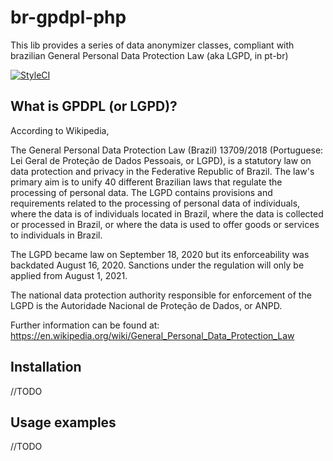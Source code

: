 # br-gpdpl-php

This lib provides a series of data anonymizer classes, compliant with brazilian General Personal Data Protection Law (aka LGPD, in pt-br)

[![StyleCI](https://styleci.io/repos/55434624/shield)](https://styleci.io/repos/55434624)

## What is GPDPL (or LGPD)?

According to Wikipedia,

The General Personal Data Protection Law (Brazil) 13709/2018 (Portuguese: Lei Geral de Proteção de Dados Pessoais, or LGPD), is a statutory law on data protection and privacy in the Federative Republic of Brazil. The law's primary aim is to unify 40 different Brazilian laws that regulate the processing of personal data. The LGPD contains provisions and requirements related to the processing of personal data of individuals, where the data is of individuals located in Brazil, where the data is collected or processed in Brazil, or where the data is used to offer goods or services to individuals in Brazil.

The LGPD became law on September 18, 2020 but its enforceability was backdated August 16, 2020. Sanctions under the regulation will only be applied from August 1, 2021.

The national data protection authority responsible for enforcement of the LGPD is the Autoridade Nacional de Proteção de Dados, or ANPD.

Further information can be found at: https://en.wikipedia.org/wiki/General_Personal_Data_Protection_Law

## Installation

//TODO

## Usage examples

//TODO
